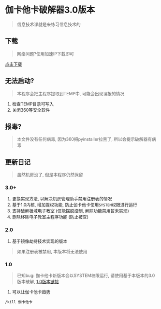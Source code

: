 # 伽卡他卡破解器3.0版本

> 信息技术课就是来练习信息技术的

## 下载

> 网络问题?使用加速IP下载即可

[点击下载](https://github.com/chenmy1903/student3/releases)

## 无法启动?

> 本程序会把主程序提取到TEMP中, 可能会出现误报的情况

1. 检查TEMP目录可写入
2. 关闭360等安全软件

## 报毒?

> 本文件没有任何病毒, 因为360把pyinstaller拉黑了, 所以会提示破解器有病毒

## 更新日记

> 虽然机房没了, 但是本程序仍然保留

### 3.0+

1. 更换实现方法, 以解决机房管理助手禁用注册表的情况
2. 基于1.0内核, 增加提权功能, 防止伽卡他卡使用`SYSTEM`权限进行运行
3. 支持破解极域电子教室 (仅能摆脱控制, 解除功能禁用暂未实现)
4. 删除移除电子教室主程序功能 (防止被查)

### 2.0

1. 基于镜像劫持技术实现的版本

> 如果注册表被禁用, 本版本将无法使用

### 1.0

> 已知bug: 伽卡他卡新版本会以SYSTEM权限运行, 请使用基于本版本的3.0版本破解, [1.0版本链接](https://github.com/chenmy1903/student/blob/master/pj.py)

1. 可以让伽卡他卡趋势

```
/kill 伽卡他卡
```
